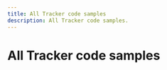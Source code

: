 ```yaml
---
title: All Tracker code samples
description: All Tracker code samples.
---
```


# All Tracker code samples
